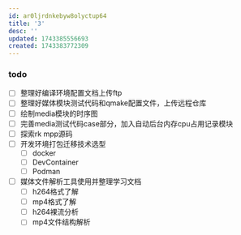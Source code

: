 ```yaml
---
id: ar0ljrdnkebyw8olyctup64
title: '3'
desc: ''
updated: 1743385556693
created: 1743383772309
---
```


### todo

- [ ] 整理好编译环境配置文档上传ftp
- [ ] 整理好媒体模块测试代码和qmake配置文件，上传远程仓库
- [ ] 绘制media模块的时序图
- [ ] 完善media测试代码case部分，加入自动后台内存cpu占用记录模块
- [ ] 探索rk mpp源码
- [ ] 开发环境打包迁移技术选型
  - [ ] docker
  - [ ] DevContainer
  - [ ] Podman
- [ ] 媒体文件解析工具使用并整理学习文档
  - [ ] h264格式了解
  - [ ] mp4格式了解
  - [ ] h264裸流分析
  - [ ] mp4文件结构解析